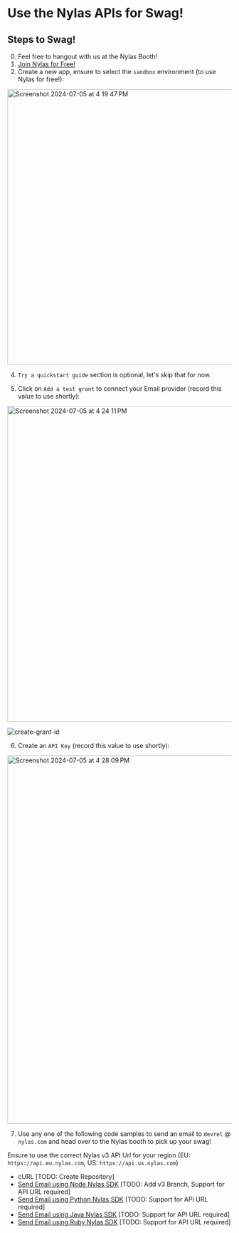 # Use the Nylas APIs for Swag!

## Steps to Swag!
0. Feel free to hangout with us at the Nylas Booth!
2. <a href="https://hubs.ly/Q02CgmYW0" target="_blank">Join Nylas for Free!</a>
3. Create a new app, ensure to select the `sandbox` environment (to use Nylas for free!):
<img width="618" alt="Screenshot 2024-07-05 at 4 19 47 PM" src="https://github.com/nylas-samples/nylas-api-for-swag/assets/553578/b3c23bc9-09fe-446e-bc3e-7b7cc774c6a0">

4. `Try a quickstart guide` section is optional, let's skip that for now.

5. Click on `Add a test grant` to connect your Email provider (record this value to use shortly):

<img width="708" alt="Screenshot 2024-07-05 at 4 24 11 PM" src="https://github.com/nylas-samples/nylas-api-for-swag/assets/553578/1926c2e5-fae1-4242-95ca-ae74bf876321">

![create-grant-id](https://github.com/nylas-samples/nylas-api-for-swag/assets/553578/2159d91a-4fca-4832-a204-d19bb8d9ff4a)

6. Create an `API Key` (record this value to use shortly):
<img width="826" alt="Screenshot 2024-07-05 at 4 28 09 PM" src="https://github.com/nylas-samples/nylas-api-for-swag/assets/553578/7e57c32a-1a4b-40e4-bcc4-21cd5c9e66e6">

7. Use any one of the following code samples to send an email to `devrel` @ `nylas.com` and head over to the Nylas booth to pick up your swag!

Ensure to use the correct Nylas v3 API Url for your region (EU: `https://api.eu.nylas.com`, US: `https://api.us.nylas.com`)

- cURL [TODO: Create Repository]
- [Send Email using Node Nylas SDK](https://github.com/nylas-samples/node-email-send) [TODO: Add v3 Branch, Support for API URL required]
- [Send Email using Python Nylas SDK](https://github.com/nylas-samples/python-email-send/tree/python_v3) [TODO: Support for API URL required]
- [Send Email using Java Nylas SDK](https://github.com/nylas-samples/java-email-send-form/tree/java-v3) [TODO: Support for API URL required]
- [Send Email using Ruby Nylas SDK](https://github.com/nylas-samples/ruby-email-send/tree/Ruby_V3) [TODO: Support for API URL required]
